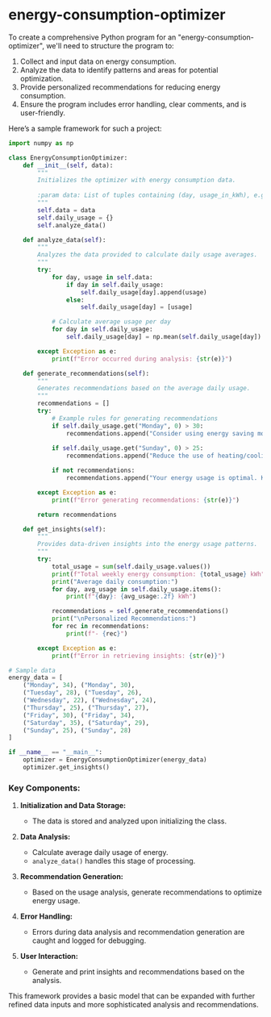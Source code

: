 # energy-consumption-optimizer

To create a comprehensive Python program for an "energy-consumption-optimizer", we'll need to structure the program to: 

1. Collect and input data on energy consumption.
2. Analyze the data to identify patterns and areas for potential optimization.
3. Provide personalized recommendations for reducing energy consumption.
4. Ensure the program includes error handling, clear comments, and is user-friendly.

Here’s a sample framework for such a project:

```python
import numpy as np

class EnergyConsumptionOptimizer:
    def __init__(self, data):
        """
        Initializes the optimizer with energy consumption data.
        
        :param data: List of tuples containing (day, usage_in_kWh), e.g., [("Monday", 34), ("Tuesday", 28), ...]
        """
        self.data = data
        self.daily_usage = {}
        self.analyze_data()

    def analyze_data(self):
        """
        Analyzes the data provided to calculate daily usage averages.
        """
        try:
            for day, usage in self.data:
                if day in self.daily_usage:
                    self.daily_usage[day].append(usage)
                else:
                    self.daily_usage[day] = [usage]

            # Calculate average usage per day
            for day in self.daily_usage:
                self.daily_usage[day] = np.mean(self.daily_usage[day])

        except Exception as e:
            print(f"Error occurred during analysis: {str(e)}")

    def generate_recommendations(self):
        """
        Generates recommendations based on the average daily usage.
        """
        recommendations = []
        try:
            # Example rules for generating recommendations
            if self.daily_usage.get("Monday", 0) > 30:
                recommendations.append("Consider using energy saving mode on appliances on Monday.")
            
            if self.daily_usage.get("Sunday", 0) > 25:
                recommendations.append("Reduce the use of heating/cooling systems on Sunday.")

            if not recommendations:
                recommendations.append("Your energy usage is optimal. Keep it up!")

        except Exception as e:
            print(f"Error generating recommendations: {str(e)}")

        return recommendations

    def get_insights(self):
        """
        Provides data-driven insights into the energy usage patterns.
        """
        try:
            total_usage = sum(self.daily_usage.values())
            print(f"Total weekly energy consumption: {total_usage} kWh")
            print("Average daily consumption:")
            for day, avg_usage in self.daily_usage.items():
                print(f"{day}: {avg_usage:.2f} kWh")

            recommendations = self.generate_recommendations()
            print("\nPersonalized Recommendations:")
            for rec in recommendations:
                print(f"- {rec}")

        except Exception as e:
            print(f"Error in retrieving insights: {str(e)}")

# Sample data
energy_data = [
    ("Monday", 34), ("Monday", 30),
    ("Tuesday", 28), ("Tuesday", 26),
    ("Wednesday", 22), ("Wednesday", 24),
    ("Thursday", 25), ("Thursday", 27),
    ("Friday", 30), ("Friday", 34),
    ("Saturday", 35), ("Saturday", 29),
    ("Sunday", 25), ("Sunday", 28)
]

if __name__ == "__main__":
    optimizer = EnergyConsumptionOptimizer(energy_data)
    optimizer.get_insights()
```

### Key Components:

1. **Initialization and Data Storage:**
   - The data is stored and analyzed upon initializing the class.

2. **Data Analysis:**
   - Calculate average daily usage of energy.
   - `analyze_data()` handles this stage of processing.

3. **Recommendation Generation:**
   - Based on the usage analysis, generate recommendations to optimize energy usage.

4. **Error Handling:**
   - Errors during data analysis and recommendation generation are caught and logged for debugging.

5. **User Interaction:**
   - Generate and print insights and recommendations based on the analysis.

This framework provides a basic model that can be expanded with further refined data inputs and more sophisticated analysis and recommendations.